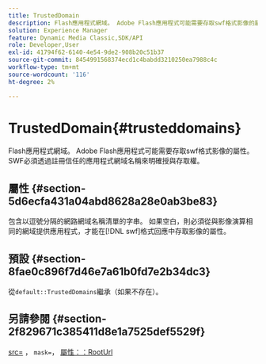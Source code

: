 ```yaml
---
title: TrustedDomain
description: Flash應用程式網域。 Adobe Flash應用程式可能需要存取swf格式影像的屬性。 SWF必須透過註冊信任的應用程式網域名稱來明確授與存取權。
solution: Experience Manager
feature: Dynamic Media Classic,SDK/API
role: Developer,User
exl-id: 41794f62-6140-4e54-9de2-908b20c51b37
source-git-commit: 8454991568374ecd1c4babdd3210250ea7988c4c
workflow-type: tm+mt
source-wordcount: '116'
ht-degree: 2%

---
```


# TrustedDomain{#trusteddomains}

Flash應用程式網域。 Adobe Flash應用程式可能需要存取swf格式影像的屬性。 SWF必須透過註冊信任的應用程式網域名稱來明確授與存取權。

## 屬性 {#section-5d6ecfa431a04abd8628a28e0ab3be83}

包含以逗號分隔的網路網域名稱清單的字串。 如果空白，則必須從與影像演算相同的網域提供應用程式，才能在[!DNL swf]格式回應中存取影像的屬性。

## 預設 {#section-8fae0c896f7d46e7a61b0fd7e2b34dc3}

從`default::TrustedDomains`繼承（如果不存在）。

## 另請參閱 {#section-2f829671c385411d8e1a7525def5529f}

[src=](../../../../../ir-api/http-protocol/image-rendering-api-ref/c-ir-http-protocol-ref/c-ir-http-protocol-command-reference/r-ir-src.md#reference-62c98abad22149d68d405ed6aaff8272) ， `mask=`， [屬性：：RootUrl](../../../../../ir-api/material-cat/image-rendering-api-ref/c-ir-material-catalog/c-ir-attributes-reference/r-ir-rooturl.md#reference-b8d706a573814802bd6794223cc78402)
